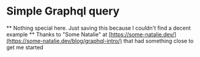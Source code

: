 # Simple Graphql query 
** Nothing special here.  Just saving this because I couldn't find a decent example **
Thanks to "Some Natalie" at [https://some-natalie.dev/](https://some-natalie.dev/blog/graphql-intro/) that had something close to get me started 
